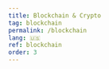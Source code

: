 ```yaml
---
title: Blockchain & Crypto
tag: blockchain
permalink: /blockchain
lang: 🇺🇸
ref: blockchain
order: 3
---
```

